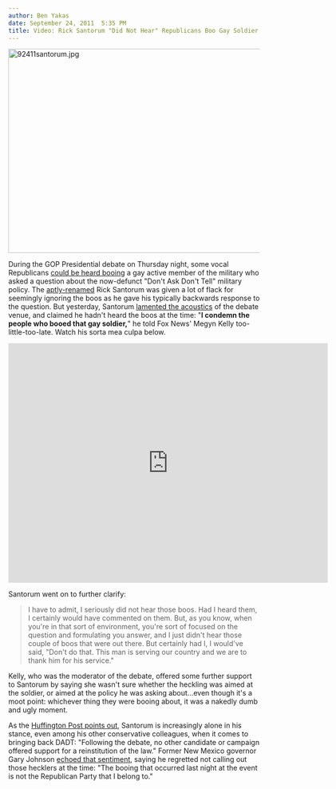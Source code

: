 ```yaml
---
author: Ben Yakas
date: September 24, 2011  5:35 PM
title: Video: Rick Santorum "Did Not Hear" Republicans Boo Gay Soldier
---
```


<p><span class="mt-enclosure mt-enclosure-image" style="display: inline;"> <img alt="92411santorum.jpg" src="https://web.archive.org/web/20110927131147im_/http://gothamist.com/attachments/byakas/92411santorum.jpg" width="640" height="409" class="image-none"> </span></p>

<p>During the GOP Presidential debate on Thursday night, some vocal Republicans <a href="https://web.archive.org/web/20110927131147/http://gothamist.com/2011/09/23/video_audience_boos_gay_soldier_at.php">could be heard booing</a> a gay active member of the military who asked a question about the now-defunct &quot;Don&apos;t Ask Don&apos;t Tell&quot; military policy. The <a href="https://web.archive.org/web/20110927131147/http://spreadingsantorum.com/">aptly-renamed</a> Rick Santorum was given a lot of flack for seemingly ignoring the boos as he gave his typically backwards response to the question. But yesterday, Santorum <a href="https://web.archive.org/web/20110927131147/http://www.nydailynews.com/news/politics/2011/09/24/2011-09-24_rick_santorum_i_didnt_hear_booing_of_gay_soldier_questioning_dont_ask_dont_tell_.html">lamented the acoustics</a> of the debate venue, and claimed he hadn&apos;t heard the boos at the time: &quot;<strong>I condemn the people who booed that gay soldier,</strong>&quot; he told Fox News&apos; Megyn Kelly too-little-too-late. Watch his sorta mea culpa below.</p>

<p><iframe width="640" height="480" src="https://web.archive.org/web/20110927131147if_/http://www.youtube.com/embed/bKtfp4xb92Q" frameborder="0" allowfullscreen></iframe></p>

<p>Santorum went on to further clarify: </p>

<blockquote>I have to admit, I seriously did not hear those boos. Had I heard them, I certainly would have commented on them. But, as you know, when you&apos;re in that sort of environment, you&apos;re sort of focused on the question and formulating you answer, and I just didn&apos;t hear those couple of boos that were out there. But certainly had I, I would&apos;ve said, &quot;Don&apos;t do that. This man is serving our country and we are to thank him for his service.&quot;</blockquote>

<p>Kelly, who was the moderator of the debate, offered some further support to Santorum by saying she wasn&apos;t sure whether the heckling was aimed at the soldier, or aimed at the policy he was asking about...even though it&apos;s a moot point: whichever thing they were booing about, it was a nakedly dumb and ugly moment. </p>

<p>As the <a href="https://web.archive.org/web/20110927131147/http://www.huffingtonpost.com/2011/09/23/santorum-dadt-repeal-detrimental_n_977715.html">Huffington Post points out</a>, Santorum is increasingly alone in his stance, even among his other conservative colleagues, when it comes to bringing back DADT: &quot;Following the debate, no other candidate or campaign offered support for a reinstitution of the law.&quot; Former New Mexico governor Gary Johnson <a href="https://web.archive.org/web/20110927131147/http://www.washingtonpost.com/blogs/post-partisan/post/gop-debate-soldier-booed-unconscionable-silence-follows/2011/03/04/gIQAhee0qK_blog.html">echoed that sentiment</a>, saying he regretted not calling out those hecklers at the time: &quot;The booing that occurred last night at the event is not the Republican Party that I belong to.&quot; </p>